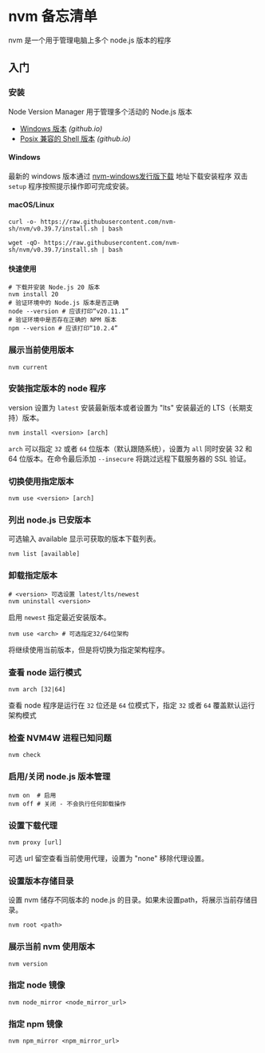 
<!-- 
Source: https://github.com/jaywcjlove/reference/blob/main/docs/nvm.md
Retrieved on: 2025-05-12
-->

nvm 备忘清单
===

nvm 是一个用于管理电脑上多个 node.js 版本的程序
<!--rehype:style=padding-top: 12px;-->

入门
-----

### 安装
<!--rehype:wrap-class=row-span-5-->

Node Version Manager 用于管理多个活动的 Node.js 版本

- [Windows 版本](https://github.com/coreybutler/nvm-windows/releases) _(github.io)_
- [Posix 兼容的 Shell 版本](https://github.com/nvm-sh/nvm?tab=readme-ov-file) _(github.io)_

#### Windows

最新的 windows 版本通过 [nvm-windows发行版下载](https://github.com/coreybutler/nvm-windows/releases) 地址下载安装程序
双击 `setup` 程序按照提示操作即可完成安装。

#### macOS/Linux

```shell
curl -o- https://raw.githubusercontent.com/nvm-sh/nvm/v0.39.7/install.sh | bash
```
<!--rehype:className=wrap-text-->

```shell
wget -qO- https://raw.githubusercontent.com/nvm-sh/nvm/v0.39.7/install.sh | bash
```
<!--rehype:className=wrap-text-->

#### 快速使用

```shell
# 下载并安装 Node.js 20 版本
nvm install 20
# 验证环境中的 Node.js 版本是否正确
node --version # 应该打印“v20.11.1”
# 验证环境中是否存在正确的 NPM 版本
npm --version # 应该打印“10.2.4”
```

### 展示当前使用版本

```shell
nvm current
```

### 安装指定版本的 node 程序
<!--rehype:wrap-class=row-span-2-->

version 设置为 `latest` 安装最新版本或者设置为 "lts" 安装最近的 LTS（长期支持）版本。

```shell
nvm install <version> [arch]
```

`arch` 可以指定 `32` 或者 `64` 位版本（默认跟随系统），设置为 `all` 同时安装 32 和 64 位版本。在命令最后添加 `--insecure` 将跳过远程下载服务器的 SSL 验证。

### 切换使用指定版本

```shell
nvm use <version> [arch]
```

### 列出 node.js 已安版本

可选输入 available 显示可获取的版本下载列表。

```shell
nvm list [available]
```

### 卸载指定版本
<!--rehype:wrap-class=row-span-2-->

```shell
# <version> 可选设置 latest/lts/newest
nvm uninstall <version> 
```

启用 `newest` 指定最近安装版本。

```shell
nvm use <arch> # 可选指定32/64位架构
```

将继续使用当前版本，但是将切换为指定架构程序。

### 查看 node 运行模式

```shell
nvm arch [32|64]
```

查看 node 程序是运行在 `32` 位还是 `64` 位模式下，指定 `32` 或者 `64` 覆盖默认运行架构模式

### 检查 NVM4W 进程已知问题

```shell
nvm check
```

### 启用/关闭 node.js 版本管理

```shell
nvm on  # 启用
nvm off # 关闭 - 不会执行任何卸载操作
```

### 设置下载代理

```shell
nvm proxy [url]
```

可选 url 留空查看当前使用代理，设置为 "none" 移除代理设置。

### 设置版本存储目录

设置 nvm 储存不同版本的 node.js 的目录。如果未设置path，将展示当前存储目录。

```shell
nvm root <path>
```

### 展示当前 nvm 使用版本

```shell
nvm version
```

### 指定 node 镜像

```shell
nvm node_mirror <node_mirror_url>
```

### 指定 npm 镜像

```shell
nvm npm_mirror <npm_mirror_url>
```
